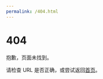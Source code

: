 ```yaml
---
permalink: /404.html
---
```

</head>
<body>
    <div class="container">
        <h1>404</h1>
        <p>抱歉，页面未找到。</p>
        <p>请检查 URL 是否正确，或尝试返回<a href="/">首页</a>。</p>
    </div>
</body>
</html>

